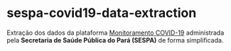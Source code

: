 # sespa-covid19-data-extraction

Extração dos dados da plataforma [Monitoramento COVID-19](https://www.covid-19.pa.gov.br/) administrada pela **Secretaria de Saúde Pública do Pará (SESPA)** de forma simplificada.
